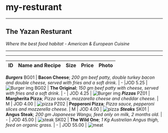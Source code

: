 # my-resturant
---
## **The Yazan Resturant**  
_Where the best food habitat - American & European Cuisine_

---
---


ID | Name and Recipe | Size |Price | Photo |
--- | --- | --- | --- | ---
_**Burgers**_
BG01 | **Bacon Cheese**; _200 gm beef patty, double turkey bacon and double cheese, served with fries and a soft drink._ | - |JOD 5.25 | ![Burger img](https://images.deliveryhero.io/image/talabat/Menuitems/%D8%A8%D9%8A%D9%83%D9%86_%D8%AA%D8%B4%D9%8A%D8%B2_%D8%A8%D8%B1%D8%AC%D8%B1637813012916292613.jpg?width=172&amp;height=172)
BG02 | **The Original**; _150 gm beef patty with cheese, served with fries and a soft drink._ | - | JOD 4.25 | ![Burger img](https://images.deliveryhero.io/image/talabat/Menuitems/%D8%A7%D9%88%D8%B1%D9%8A%D8%AC%D9%8A%D9%86%D8%A7%D9%84_%D8%A8%D8%B1%D8%AC%D8%B1637813012749901519.jpg?width=172&amp;height=172)
_**Pizzas**_
PZ01 | **Margherita Pizza**; _Pizza sauce, mozzarella cheese and cheddar cheese._ | M | JOD 4.00 | ![pizza](https://images.deliveryhero.io/image/talabat/Menuitems/mmw_637822802171751929?width=172&amp;height=172)
PZ02 | **Pepperoni Pizza**; _Pizza sauce, pepperoni slices and mozzerella cheese._ | M | JOD 4.00 | ![pizza](https://images.deliveryhero.io/image/talabat/Menuitems/mmw_637822804684633506?width=172&amp;height=172)
_**Steaks**_
SK01 | **Angus Steak**; _200 gm Japaneese Wangu, feed only on milk, 2 months old._ | - | JOD 45.00 | ![steak](https://images.deliveryhero.io/image/talabat/Menuitems/blob_637602187028731863?width=172&amp;height=172)
SK02 | **The Wild One**; _1 Kg Austrelian Angus thigh, feed on organic grass._ | - | JOD 55.00 | ![meat](https://images.deliveryhero.io/image/talabat/Menuitems/blob_637602184669337840?width=172&amp;height=172)
